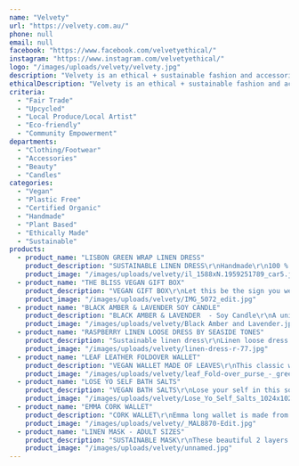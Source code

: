 ```yaml
---
name: "Velvety"
url: "https://velvety.com.au/"
phone: null
email: null
facebook: "https://www.facebook.com/velvetyethical/"
instagram: "https://www.instagram.com/velvetyethical/"
logo: "/images/uploads/velvety/velvety.jpg"
description: "Velvety is an ethical + sustainable fashion and accessories store that sells, promotes and support only vegan & cruelty-free products. It is an online female-run business based in Melbourne."
ethicalDescription: "Velvety is an ethical + sustainable fashion and accessories store that sells, promotes and support only vegan & cruelty-free products"
criteria:
  - "Fair Trade"
  - "Upcycled"
  - "Local Produce/Local Artist"
  - "Eco-friendly"
  - "Community Empowerment"
departments:
  - "Clothing/Footwear"
  - "Accessories"
  - "Beauty"
  - "Candles"
categories:
  - "Vegan"
  - "Plastic Free"
  - "Certified Organic"
  - "Handmade"
  - "Plant Based"
  - "Ethically Made"
  - "Sustainable"
products:
  - product_name: "LISBON GREEN WRAP LINEN DRESS"
    product_description: "SUSTAINABLE LINEN DRESS\r\nHandmade\r\n100 % wished and softened Lithuanian linen\r\n 205 g/m2\r\nColour: dark green\r\nInner pockets\r\nPerfect for maternity\r\nLength of the dress - 132 cm (top - 42 cm, skirt - 90 cm)\r\nLength of the sleeves - 23 cm"
    product_image: "/images/uploads/velvety/il_1588xN.1959251789_car5.jpg"
  - product_name: "THE BLISS VEGAN GIFT BOX"
    product_description: "VEGAN GIFT BOX\r\nLet this be the sign you were looking for to take a break and indulge yourself in a box of goodies that contains everything you need for a spa-like self-care day at home. Self-care isn’t selfish, it’s what we need to keep us living a sustainable life. It’s time to give yourself permission to take a break."
    product_image: "/images/uploads/velvety/IMG_5072_edit.jpg"
  - product_name: "BLACK AMBER & LAVENDER SOY CANDLE"
    product_description: "BLACK AMBER & LAVENDER  - Soy Candle\r\nA unique and complex blend of rustic amber and french lavender with added notes of tonka bean, vanilla, and clary sage."
    product_image: "/images/uploads/velvety/Black Amber and Lavender.jpg"
  - product_name: "RASPBERRY LINEN LOOSE DRESS BY SEASIDE TONES"
    product_description: "Sustainable linen dress\r\nLinen loose dress made from 100% soft Baltic linen.\r\n\r\nColour: raspberry\r\n\r\nOne size fits most sizes\r\n\r\nFitting every body type\r\nMeasurements:\r\n\r\nHips and bust 185 cm / 73\"\r\nLength 112 cm / 44\"\r\n\r\nModel is 164 cm / 65 \" tall.\r\n\r\nBrand: Seaside Tones"
    product_image: "/images/uploads/velvety/linen-dress-r-77.jpg"
  - product_name: "LEAF LEATHER FOLDOVER WALLET"
    product_description: "VEGAN WALLET MADE OF LEAVES\r\nThis classic wallet has been crafted from the label’s iconic leaf leather, featuring a foldover top with a snap fastening, multiple interior compartments, and a silver-toned leaf logo plaque at the centre.  Showcasing its leaf signature style through key separates and statement party dresses."
    product_image: "/images/uploads/velvety/leaf_Fold-over_purse_-_green_leaf_purse_-_THAMON_1800x1800.jpg"
  - product_name: "LOSE YO SELF BATH SALTS"
    product_description: "VEGAN BATH SALTS\r\nLose your self in this soothing mixture of Himalayan salts, dead sea salts, Epsom salts and lavender buds. Himalayan salts is full of minerals, balances electrolytes and helps eliminates toxins while relaxing muscles. Dead sea salts and Epsom salts help relax tight muscles and helps the body distress. Lavender helps with relaxation, promotes a good night’s sleep & soothes the respiratory system. This blend is made to help relax your body, mind and soul."
    product_image: "/images/uploads/velvety/Lose_Yo_Self_Salts_1024x1024.jpg"
  - product_name: "EMMA CORK WALLET"
    product_description: "CORK WALLET\r\nEmma long wallet is made from super light weight sustainable material. All of our cork bags are softer than leather and the most importantly it's vegan friendly!  "
    product_image: "/images/uploads/velvety/_MAL8870-Edit.jpg"
  - product_name: "LINEN MASK - ADULT SIZES"
    product_description: "SUSTAINABLE MASK\r\nThese beautiful 2 layers of linen face masks have been designed and ethically made in Melbourne.\r\n\r\nLinen is one of the best sustainable choices for face masks.  Not only it is natural, sustainable, and environmentally friendly, linen fibres have antibacterial and hypoallergenic properties,  so they are highly unlikely to cause skin irritation, redness, or itching. \r\n\r\nThis pure linen fabric has been woven from premium grade flax, sourced from Belgium and France, and been produced in compliance with the REACH Regulations, which focuses on improving the health of workers and environmental effects by regulating the use of hazardous chemicals in manufacture."
    product_image: "/images/uploads/velvety/unnamed.jpg"
---
```

